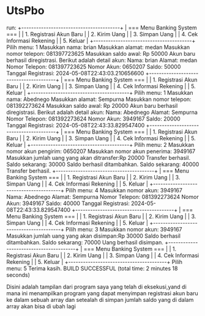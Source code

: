# UtsPbo
run:
+----------------------------------------+
|         === Menu Banking System ===    |
| 1. Registrasi Akun Baru               |
| 2. Kirim Uang                          |
| 3. Simpan Uang                         |
| 4. Cek Informasi Rekening              |
| 5. Keluar                              |
+----------------------------------------+
Pilih menu: 1
Masukkan nama: brian
Masukkan alamat: medan
Masukkan nomor telepon: 081397723625
Masukkan saldo awal: Rp 50000
Akun baru berhasil diregistrasi. Berikut adalah detail akun:
Nama: brian
Alamat: medan
Nomor Telepon: 081397723625
Nomor Akun: 0650207
Saldo: 50000
Tanggal Registrasi: 2024-05-08T22:43:03.210656600
+----------------------------------------+
|         === Menu Banking System ===    |
| 1. Registrasi Akun Baru               |
| 2. Kirim Uang                          |
| 3. Simpan Uang                         |
| 4. Cek Informasi Rekening              |
| 5. Keluar                              |
+----------------------------------------+
Pilih menu: 1
Masukkan nama: Abednego
Masukkan alamat: Sempurna
Masukkan nomor telepon: 081392273624
Masukkan saldo awal: Rp 20000
Akun baru berhasil diregistrasi. Berikut adalah detail akun:
Nama: Abednego
Alamat: Sempurna
Nomor Telepon: 081392273624
Nomor Akun: 3949167
Saldo: 20000
Tanggal Registrasi: 2024-05-08T22:43:33.829547400
+----------------------------------------+
|         === Menu Banking System ===    |
| 1. Registrasi Akun Baru               |
| 2. Kirim Uang                          |
| 3. Simpan Uang                         |
| 4. Cek Informasi Rekening              |
| 5. Keluar                              |
+----------------------------------------+
Pilih menu: 2
Masukkan nomor akun pengirim: 0650207
Masukkan nomor akun penerima: 3949167
Masukkan jumlah uang yang akan ditransfer:Rp 20000
Transfer berhasil. Saldo sekarang: 30000
Saldo berhasil ditambahkan. Saldo sekarang: 40000
Transfer berhasil.
+----------------------------------------+
|         === Menu Banking System ===    |
| 1. Registrasi Akun Baru               |
| 2. Kirim Uang                          |
| 3. Simpan Uang                         |
| 4. Cek Informasi Rekening              |
| 5. Keluar                              |
+----------------------------------------+
Pilih menu: 4
Masukkan nomor akun: 3949167
Nama: Abednego
Alamat: Sempurna
Nomor Telepon: 081392273624
Nomor Akun: 3949167
Saldo: 40000
Tanggal Registrasi: 2024-05-08T22:43:33.829547400
+----------------------------------------+
|         === Menu Banking System ===    |
| 1. Registrasi Akun Baru               |
| 2. Kirim Uang                          |
| 3. Simpan Uang                         |
| 4. Cek Informasi Rekening              |
| 5. Keluar                              |
+----------------------------------------+
Pilih menu: 3
Masukkan nomor akun: 3949167
Masukkan jumlah uang yang akan disimpan:Rp 30000
Saldo berhasil ditambahkan. Saldo sekarang: 70000
Uang berhasil disimpan.
+----------------------------------------+
|         === Menu Banking System ===    |
| 1. Registrasi Akun Baru               |
| 2. Kirim Uang                          |
| 3. Simpan Uang                         |
| 4. Cek Informasi Rekening              |
| 5. Keluar                              |
+----------------------------------------+
Pilih menu: 5
Terima kasih.
BUILD SUCCESSFUL (total time: 2 minutes 18 seconds)

Disini adalah tampilan dari program saya yang telah di eksekusi,yand di mana ini menampilkan program yang dapat menyimpan registrasi akun baru ke dalam sebuah array dan setealah di simpan jumlah saldo yang di dalam array akan bisa di ubah lagi 
